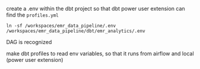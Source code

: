 create a .env within the dbt project so that dbt power user extension can find the `profiles.yml`

 `ln -sf /workspaces/emr_data_pipeline/.env /workspaces/emr_data_pipeline/dbt/emr_analytics/.env`


DAG is recognized

make dbt profiles to read env variables, so that it runs from airflow and local (power user extension)


